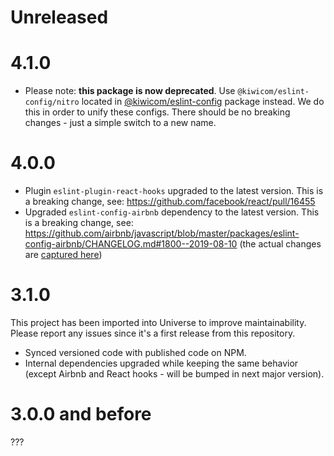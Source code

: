 # Unreleased

# 4.1.0

- Please note: **this package is now deprecated**. Use `@kiwicom/eslint-config/nitro` located in [@kiwicom/eslint-config](https://www.npmjs.com/package/@kiwicom/eslint-config) package instead. We do this in order to unify these configs. There should be no breaking changes - just a simple switch to a new name.

# 4.0.0

- Plugin `eslint-plugin-react-hooks` upgraded to the latest version. This is a breaking change, see: https://github.com/facebook/react/pull/16455
- Upgraded `eslint-config-airbnb` dependency to the latest version. This is a breaking change, see: https://github.com/airbnb/javascript/blob/master/packages/eslint-config-airbnb/CHANGELOG.md#1800--2019-08-10 (the actual changes are [captured here](https://github.com/kiwicom/eslint-config-kiwicom/commit/bba21d7f50497529933510c4b385f12420e77c5a#diff-83e65654704ff52d4fa224e5e7ecc300))

# 3.1.0

This project has been imported into Universe to improve maintainability. Please report any issues since it's a first release from this repository.

- Synced versioned code with published code on NPM.
- Internal dependencies upgraded while keeping the same behavior (except Airbnb and React hooks - will be bumped in next major version).

# 3.0.0 and before

???
